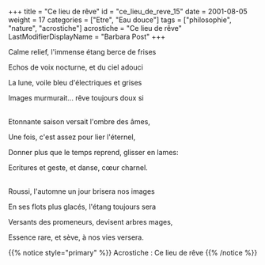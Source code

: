 +++
title = "Ce lieu de rêve"
id = "ce_lieu_de_reve_15"
date = 2001-08-05
weight = 17
categories = ["Etre", "Eau douce"]
tags = ["philosophie", "nature", "acrostiche"]
acrostiche = "Ce lieu de rêve"
LastModifierDisplayName = "Barbara Post"
+++

Calme relief, l'immense étang berce de frises

Echos de voix nocturne, et du ciel adouci

La lune, voile bleu d'électriques et grises

Images murmurait... rêve toujours doux si

 \
Etonnante saison versait l'ombre des âmes,

Une fois, c'est assez pour lier l'éternel,

Donner plus que le temps reprend, glisser en lames:

Ecritures et geste, et danse, cœur charnel.

 \
Roussi, l'automne un jour brisera nos images

En ses flots plus glacés, l'étang toujours sera

Versants des promeneurs, devisent arbres mages,

Essence rare, et sève, à nos vies versera.

{{% notice style="primary" %}}
Acrostiche : Ce lieu de rêve
{{% /notice %}}
